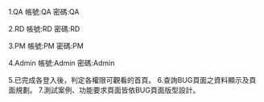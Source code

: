1.QA
帳號:QA
密碼:QA

2.RD
帳號:RD
密碼:RD

3.PM
帳號:PM
密碼:PM

4.Admin
帳號:Admin
密碼:Admin

5.已完成各登入後，判定各權限可觀看的首頁。
6.查詢BUG頁面之資料顯示及頁面規劃。
7.測試案例、功能要求頁面皆依BUG頁面版型設計。
